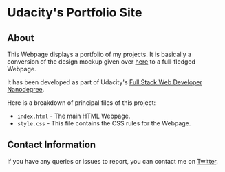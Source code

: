 # Udacity's Portfolio Site
## About
This Webpage displays a portfolio of my projects. It is basically a conversion of the design mockup given over [here](https://d17h27t6h515a5.cloudfront.net/topher/2017/November/5a136147_design-mockup-portfolio/design-mockup-portfolio.pdf) to a full-fledged Webpage. 

It has been developed as part of Udacity's [Full Stack Web Developer Nanodegree](https://in.udacity.com/course/full-stack-web-developer-nanodegree--nd004).

Here is a breakdown of principal files of this project:

  - `index.html` - The main HTML Webpage.
  - `style.css` - This file contains the CSS rules for the Webpage.

## Contact Information
If you have any queries or issues to report, you can contact me on [Twitter](https://twitter.com/harshsahu97).
